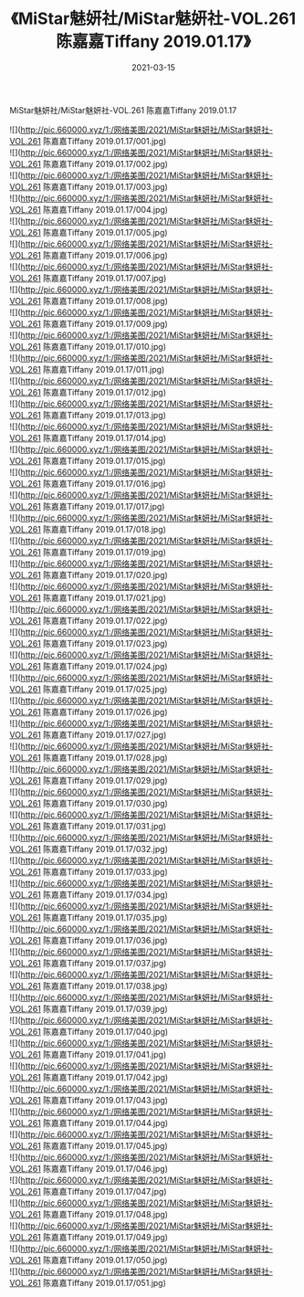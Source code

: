 ﻿---
layout: post
title:  《MiStar魅妍社/MiStar魅妍社-VOL.261 陈嘉嘉Tiffany 2019.01.17》
date:   2021-03-15
img: http://pic.660000.xyz/1:/网络美图/2021/MiStar魅妍社/MiStar魅妍社-VOL.261 陈嘉嘉Tiffany 2019.01.17/000.jpg
categories: [美女, 清纯, 唯美]
---

MiStar魅妍社/MiStar魅妍社-VOL.261 陈嘉嘉Tiffany 2019.01.17

 ![](http://pic.660000.xyz/1:/网络美图/2021/MiStar魅妍社/MiStar魅妍社-VOL.261 陈嘉嘉Tiffany 2019.01.17/001.jpg) <br>![](http://pic.660000.xyz/1:/网络美图/2021/MiStar魅妍社/MiStar魅妍社-VOL.261 陈嘉嘉Tiffany 2019.01.17/002.jpg) <br>![](http://pic.660000.xyz/1:/网络美图/2021/MiStar魅妍社/MiStar魅妍社-VOL.261 陈嘉嘉Tiffany 2019.01.17/003.jpg) <br>![](http://pic.660000.xyz/1:/网络美图/2021/MiStar魅妍社/MiStar魅妍社-VOL.261 陈嘉嘉Tiffany 2019.01.17/004.jpg) <br>![](http://pic.660000.xyz/1:/网络美图/2021/MiStar魅妍社/MiStar魅妍社-VOL.261 陈嘉嘉Tiffany 2019.01.17/005.jpg) <br>![](http://pic.660000.xyz/1:/网络美图/2021/MiStar魅妍社/MiStar魅妍社-VOL.261 陈嘉嘉Tiffany 2019.01.17/006.jpg) <br>![](http://pic.660000.xyz/1:/网络美图/2021/MiStar魅妍社/MiStar魅妍社-VOL.261 陈嘉嘉Tiffany 2019.01.17/007.jpg) <br>![](http://pic.660000.xyz/1:/网络美图/2021/MiStar魅妍社/MiStar魅妍社-VOL.261 陈嘉嘉Tiffany 2019.01.17/008.jpg) <br>![](http://pic.660000.xyz/1:/网络美图/2021/MiStar魅妍社/MiStar魅妍社-VOL.261 陈嘉嘉Tiffany 2019.01.17/009.jpg) <br>![](http://pic.660000.xyz/1:/网络美图/2021/MiStar魅妍社/MiStar魅妍社-VOL.261 陈嘉嘉Tiffany 2019.01.17/010.jpg) <br>![](http://pic.660000.xyz/1:/网络美图/2021/MiStar魅妍社/MiStar魅妍社-VOL.261 陈嘉嘉Tiffany 2019.01.17/011.jpg) <br>![](http://pic.660000.xyz/1:/网络美图/2021/MiStar魅妍社/MiStar魅妍社-VOL.261 陈嘉嘉Tiffany 2019.01.17/012.jpg) <br>![](http://pic.660000.xyz/1:/网络美图/2021/MiStar魅妍社/MiStar魅妍社-VOL.261 陈嘉嘉Tiffany 2019.01.17/013.jpg) <br>![](http://pic.660000.xyz/1:/网络美图/2021/MiStar魅妍社/MiStar魅妍社-VOL.261 陈嘉嘉Tiffany 2019.01.17/014.jpg) <br>![](http://pic.660000.xyz/1:/网络美图/2021/MiStar魅妍社/MiStar魅妍社-VOL.261 陈嘉嘉Tiffany 2019.01.17/015.jpg) <br>![](http://pic.660000.xyz/1:/网络美图/2021/MiStar魅妍社/MiStar魅妍社-VOL.261 陈嘉嘉Tiffany 2019.01.17/016.jpg) <br>![](http://pic.660000.xyz/1:/网络美图/2021/MiStar魅妍社/MiStar魅妍社-VOL.261 陈嘉嘉Tiffany 2019.01.17/017.jpg) <br>![](http://pic.660000.xyz/1:/网络美图/2021/MiStar魅妍社/MiStar魅妍社-VOL.261 陈嘉嘉Tiffany 2019.01.17/018.jpg) <br>![](http://pic.660000.xyz/1:/网络美图/2021/MiStar魅妍社/MiStar魅妍社-VOL.261 陈嘉嘉Tiffany 2019.01.17/019.jpg) <br>![](http://pic.660000.xyz/1:/网络美图/2021/MiStar魅妍社/MiStar魅妍社-VOL.261 陈嘉嘉Tiffany 2019.01.17/020.jpg) <br>![](http://pic.660000.xyz/1:/网络美图/2021/MiStar魅妍社/MiStar魅妍社-VOL.261 陈嘉嘉Tiffany 2019.01.17/021.jpg) <br>![](http://pic.660000.xyz/1:/网络美图/2021/MiStar魅妍社/MiStar魅妍社-VOL.261 陈嘉嘉Tiffany 2019.01.17/022.jpg) <br>![](http://pic.660000.xyz/1:/网络美图/2021/MiStar魅妍社/MiStar魅妍社-VOL.261 陈嘉嘉Tiffany 2019.01.17/023.jpg) <br>![](http://pic.660000.xyz/1:/网络美图/2021/MiStar魅妍社/MiStar魅妍社-VOL.261 陈嘉嘉Tiffany 2019.01.17/024.jpg) <br>![](http://pic.660000.xyz/1:/网络美图/2021/MiStar魅妍社/MiStar魅妍社-VOL.261 陈嘉嘉Tiffany 2019.01.17/025.jpg) <br>![](http://pic.660000.xyz/1:/网络美图/2021/MiStar魅妍社/MiStar魅妍社-VOL.261 陈嘉嘉Tiffany 2019.01.17/026.jpg) <br>![](http://pic.660000.xyz/1:/网络美图/2021/MiStar魅妍社/MiStar魅妍社-VOL.261 陈嘉嘉Tiffany 2019.01.17/027.jpg) <br>![](http://pic.660000.xyz/1:/网络美图/2021/MiStar魅妍社/MiStar魅妍社-VOL.261 陈嘉嘉Tiffany 2019.01.17/028.jpg) <br>![](http://pic.660000.xyz/1:/网络美图/2021/MiStar魅妍社/MiStar魅妍社-VOL.261 陈嘉嘉Tiffany 2019.01.17/029.jpg) <br>![](http://pic.660000.xyz/1:/网络美图/2021/MiStar魅妍社/MiStar魅妍社-VOL.261 陈嘉嘉Tiffany 2019.01.17/030.jpg) <br>![](http://pic.660000.xyz/1:/网络美图/2021/MiStar魅妍社/MiStar魅妍社-VOL.261 陈嘉嘉Tiffany 2019.01.17/031.jpg) <br>![](http://pic.660000.xyz/1:/网络美图/2021/MiStar魅妍社/MiStar魅妍社-VOL.261 陈嘉嘉Tiffany 2019.01.17/032.jpg) <br>![](http://pic.660000.xyz/1:/网络美图/2021/MiStar魅妍社/MiStar魅妍社-VOL.261 陈嘉嘉Tiffany 2019.01.17/033.jpg) <br>![](http://pic.660000.xyz/1:/网络美图/2021/MiStar魅妍社/MiStar魅妍社-VOL.261 陈嘉嘉Tiffany 2019.01.17/034.jpg) <br>![](http://pic.660000.xyz/1:/网络美图/2021/MiStar魅妍社/MiStar魅妍社-VOL.261 陈嘉嘉Tiffany 2019.01.17/035.jpg) <br>![](http://pic.660000.xyz/1:/网络美图/2021/MiStar魅妍社/MiStar魅妍社-VOL.261 陈嘉嘉Tiffany 2019.01.17/036.jpg) <br>![](http://pic.660000.xyz/1:/网络美图/2021/MiStar魅妍社/MiStar魅妍社-VOL.261 陈嘉嘉Tiffany 2019.01.17/037.jpg) <br>![](http://pic.660000.xyz/1:/网络美图/2021/MiStar魅妍社/MiStar魅妍社-VOL.261 陈嘉嘉Tiffany 2019.01.17/038.jpg) <br>![](http://pic.660000.xyz/1:/网络美图/2021/MiStar魅妍社/MiStar魅妍社-VOL.261 陈嘉嘉Tiffany 2019.01.17/039.jpg) <br>![](http://pic.660000.xyz/1:/网络美图/2021/MiStar魅妍社/MiStar魅妍社-VOL.261 陈嘉嘉Tiffany 2019.01.17/040.jpg) <br>![](http://pic.660000.xyz/1:/网络美图/2021/MiStar魅妍社/MiStar魅妍社-VOL.261 陈嘉嘉Tiffany 2019.01.17/041.jpg) <br>![](http://pic.660000.xyz/1:/网络美图/2021/MiStar魅妍社/MiStar魅妍社-VOL.261 陈嘉嘉Tiffany 2019.01.17/042.jpg) <br>![](http://pic.660000.xyz/1:/网络美图/2021/MiStar魅妍社/MiStar魅妍社-VOL.261 陈嘉嘉Tiffany 2019.01.17/043.jpg) <br>![](http://pic.660000.xyz/1:/网络美图/2021/MiStar魅妍社/MiStar魅妍社-VOL.261 陈嘉嘉Tiffany 2019.01.17/044.jpg) <br>![](http://pic.660000.xyz/1:/网络美图/2021/MiStar魅妍社/MiStar魅妍社-VOL.261 陈嘉嘉Tiffany 2019.01.17/045.jpg) <br>![](http://pic.660000.xyz/1:/网络美图/2021/MiStar魅妍社/MiStar魅妍社-VOL.261 陈嘉嘉Tiffany 2019.01.17/046.jpg) <br>![](http://pic.660000.xyz/1:/网络美图/2021/MiStar魅妍社/MiStar魅妍社-VOL.261 陈嘉嘉Tiffany 2019.01.17/047.jpg) <br>![](http://pic.660000.xyz/1:/网络美图/2021/MiStar魅妍社/MiStar魅妍社-VOL.261 陈嘉嘉Tiffany 2019.01.17/048.jpg) <br>![](http://pic.660000.xyz/1:/网络美图/2021/MiStar魅妍社/MiStar魅妍社-VOL.261 陈嘉嘉Tiffany 2019.01.17/049.jpg) <br>![](http://pic.660000.xyz/1:/网络美图/2021/MiStar魅妍社/MiStar魅妍社-VOL.261 陈嘉嘉Tiffany 2019.01.17/050.jpg) <br>![](http://pic.660000.xyz/1:/网络美图/2021/MiStar魅妍社/MiStar魅妍社-VOL.261 陈嘉嘉Tiffany 2019.01.17/051.jpg) <br>